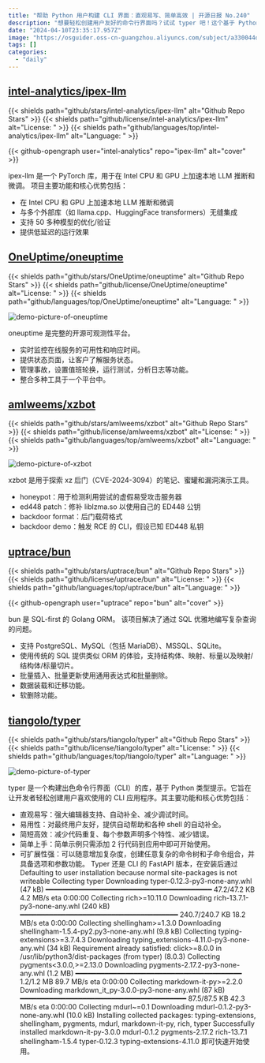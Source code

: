 ```yaml
---
title: "帮助 Python 用户构建 CLI 界面：直观易写、简单高效 | 开源日报 No.240"
description: "想要轻松创建用户友好的命令行界面吗？试试 typer 吧！这个基于 Python 类型提示的库让您的 CLI 应用程序开发更直观易写、易用性更强、简短高效、简单上手、可扩展性强。"
date: "2024-04-10T23:35:17.957Z"
image: "https://osguider.oss-cn-guangzhou.aliyuncs.com/subject/a330044d2d3389a60349517a30dcbb1b.png"
tags: []
categories:
  - "daily"
---
```


## [intel-analytics/ipex-llm](https://github.com/intel-analytics/ipex-llm)

{{< shields path="github/stars/intel-analytics/ipex-llm" alt="Github Repo Stars" >}} {{< shields path="github/license/intel-analytics/ipex-llm" alt="License: " >}} {{< shields path="github/languages/top/intel-analytics/ipex-llm" alt="Language: " >}}

{{< github-opengraph user="intel-analytics" repo="ipex-llm" alt="cover" >}}

ipex-llm 是一个 PyTorch 库，用于在 Intel CPU 和 GPU 上加速本地 LLM 推断和微调。
项目主要功能和核心优势包括：

- 在 Intel CPU 和 GPU 上加速本地 LLM 推断和微调
- 与多个外部库（如 llama.cpp、HuggingFace transformers）无缝集成
- 支持 50 多种模型的优化/验证
- 提供低延迟的运行效果
  
## [OneUptime/oneuptime](https://github.com/OneUptime/oneuptime)

{{< shields path="github/stars/OneUptime/oneuptime" alt="Github Repo Stars" >}} {{< shields path="github/license/OneUptime/oneuptime" alt="License: " >}} {{< shields path="github/languages/top/OneUptime/oneuptime" alt="Language: " >}}

![demo-picture-of-oneuptime](https://static.osguider.com/subject/github/OneUptime/oneuptime/a1489f54fadfac2cb8604aa82c56257f.png)

oneuptime 是完整的开源可观测性平台。

- 实时监控在线服务的可用性和响应时间。
- 提供状态页面，让客户了解服务状态。
- 管理事故，设置值班轮换，运行测试，分析日志等功能。
- 整合多种工具于一个平台中。
  
## [amlweems/xzbot](https://github.com/amlweems/xzbot)

{{< shields path="github/stars/amlweems/xzbot" alt="Github Repo Stars" >}} {{< shields path="github/license/amlweems/xzbot" alt="License: " >}} {{< shields path="github/languages/top/amlweems/xzbot" alt="Language: " >}}

![demo-picture-of-xzbot](https://static.osguider.com/subject/github/amlweems/xzbot/75760ff766b90c6a34daa1cd66b1b995.png)

xzbot 是用于探索 xz 后门（CVE-2024-3094）的笔记、蜜罐和漏洞演示工具。

- honeypot：用于检测利用尝试的虚假易受攻击服务器
- ed448 patch：修补 liblzma.so 以使用自己的 ED448 公钥
- backdoor format：后门载荷格式
- backdoor demo：触发 RCE 的 CLI，假设已知 ED448 私钥
  
## [uptrace/bun](https://github.com/uptrace/bun)

{{< shields path="github/stars/uptrace/bun" alt="Github Repo Stars" >}} {{< shields path="github/license/uptrace/bun" alt="License: " >}} {{< shields path="github/languages/top/uptrace/bun" alt="Language: " >}}

{{< github-opengraph user="uptrace" repo="bun" alt="cover" >}}

bun 是 SQL-first 的 Golang ORM。
该项目解决了通过 SQL 优雅地编写复杂查询的问题。

- 支持 PostgreSQL、MySQL（包括 MariaDB）、MSSQL、SQLite。
- 使用传统的 SQL 提供类似 ORM 的体验，支持结构体、映射、标量以及映射/结构体/标量切片。
- 批量插入、批量更新使用通用表达式和批量删除。
- 数据装载和迁移功能。
- 软删除功能。
  
## [tiangolo/typer](https://github.com/tiangolo/typer)

{{< shields path="github/stars/tiangolo/typer" alt="Github Repo Stars" >}} {{< shields path="github/license/tiangolo/typer" alt="License: " >}} {{< shields path="github/languages/top/tiangolo/typer" alt="Language: " >}}

![demo-picture-of-typer](https://picgo-daily.oss-cn-guangzhou.aliyuncs.com/picgo-daily/2024/7f17a85f239fc41312d7a7cfd51be9fc.png)

typer 是一个构建出色命令行界面（CLI）的库，基于 Python 类型提示。它旨在让开发者轻松创建用户喜欢使用的 CLI 应用程序。其主要功能和核心优势包括：

- 直观易写：强大编辑器支持、自动补全、减少调试时间。
- 易用性：对最终用户友好，提供自动帮助和各种 shell 的自动补全。
- 简短高效：减少代码重复、每个参数声明多个特性、减少错误。
- 简单上手：简单示例只需添加 2 行代码到应用中即可开始使用。
- 可扩展性强：可以随意增加复杂度，创建任意复杂的命令树和子命令组合，并具备选项和参数功能。
Typer 还是 CLI 的 FastAPI 版本，在安装后通过 Defaulting to user installation because normal site-packages is not writeable
Collecting typer
  Downloading typer-0.12.3-py3-none-any.whl (47 kB)
     ━━━━━━━━━━━━━━━━━━━━━━━━━━━━━━━━━━━━━━━━ 47.2/47.2 KB 4.2 MB/s eta 0:00:00
Collecting rich>=10.11.0
  Downloading rich-13.7.1-py3-none-any.whl (240 kB)
     ━━━━━━━━━━━━━━━━━━━━━━━━━━━━━━━━━━━━━━ 240.7/240.7 KB 18.2 MB/s eta 0:00:00
Collecting shellingham>=1.3.0
  Downloading shellingham-1.5.4-py2.py3-none-any.whl (9.8 kB)
Collecting typing-extensions>=3.7.4.3
  Downloading typing_extensions-4.11.0-py3-none-any.whl (34 kB)
Requirement already satisfied: click>=8.0.0 in /usr/lib/python3/dist-packages (from typer) (8.0.3)
Collecting pygments<3.0.0,>=2.13.0
  Downloading pygments-2.17.2-py3-none-any.whl (1.2 MB)
     ━━━━━━━━━━━━━━━━━━━━━━━━━━━━━━━━━━━━━━━━ 1.2/1.2 MB 89.7 MB/s eta 0:00:00
Collecting markdown-it-py>=2.2.0
  Downloading markdown_it_py-3.0.0-py3-none-any.whl (87 kB)
     ━━━━━━━━━━━━━━━━━━━━━━━━━━━━━━━━━━━━━━━━ 87.5/87.5 KB 42.3 MB/s eta 0:00:00
Collecting mdurl~=0.1
  Downloading mdurl-0.1.2-py3-none-any.whl (10.0 kB)
Installing collected packages: typing-extensions, shellingham, pygments, mdurl, markdown-it-py, rich, typer
Successfully installed markdown-it-py-3.0.0 mdurl-0.1.2 pygments-2.17.2 rich-13.7.1 shellingham-1.5.4 typer-0.12.3 typing-extensions-4.11.0 即可快速开始使用。
  
